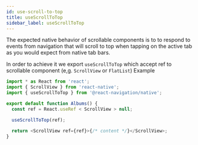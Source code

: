 ```yaml
---
id: use-scroll-to-top
title: useScrollToTop
sidebar_label: useScrollToTop
---
```


The expected native behavior of scrollable components is to to respond to events from navigation that will scroll to top when tapping on the active tab as you would expect from native tab bars.

In order to achieve it we export `useScrollToTop` which accept ref to scrollable component (e,g. `ScrollView` or `FlatList`)
Example

```js
import * as React from 'react';
import { ScrollView } from 'react-native';
import { useScrollToTop } from '@react-navigation/native';

export default function Albums() {
  const ref = React.useRef < ScrollView > null;

  useScrollToTop(ref);

  return <ScrollView ref={ref}>{/* content */}</ScrollView>;
}
```
